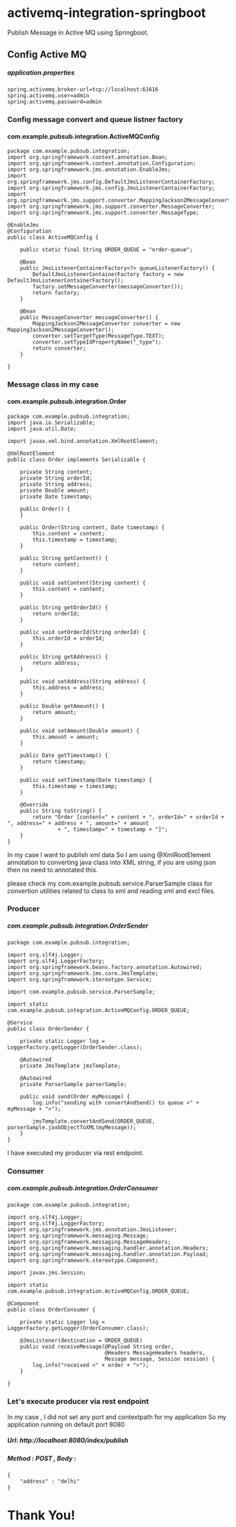 # activemq-integration-springboot
Publish Message in Active MQ using Springboot.

## Config Active MQ

##### application.properties

```
spring.activemq.broker-url=tcp://localhost:61616
spring.activemq.user=admin
spring.activemq.password=admin
```

### Config message convert and queue listner factory

#### com.example.pubsub.integration.ActiveMQConfig

```
package com.example.pubsub.integration;
import org.springframework.context.annotation.Bean;
import org.springframework.context.annotation.Configuration;
import org.springframework.jms.annotation.EnableJms;
import org.springframework.jms.config.DefaultJmsListenerContainerFactory;
import org.springframework.jms.config.JmsListenerContainerFactory;
import org.springframework.jms.support.converter.MappingJackson2MessageConverter;
import org.springframework.jms.support.converter.MessageConverter;
import org.springframework.jms.support.converter.MessageType;

@EnableJms
@Configuration
public class ActiveMQConfig {

    public static final String ORDER_QUEUE = "order-queue";

    @Bean
    public JmsListenerContainerFactory<?> queueListenerFactory() {
        DefaultJmsListenerContainerFactory factory = new DefaultJmsListenerContainerFactory();
        factory.setMessageConverter(messageConverter());
        return factory;
    }

    @Bean
    public MessageConverter messageConverter() {
        MappingJackson2MessageConverter converter = new MappingJackson2MessageConverter();
        converter.setTargetType(MessageType.TEXT);
        converter.setTypeIdPropertyName("_type");
        return converter;
    }

}
```
### Message class in my case

#### com.example.pubsub.integration.Order

```
package com.example.pubsub.integration;
import java.io.Serializable;
import java.util.Date;

import javax.xml.bind.annotation.XmlRootElement;

@XmlRootElement
public class Order implements Serializable {

    private String content;
    private String orderId;
    private String address;
    private Double amount;
    private Date timestamp;

    public Order() {
    }

    public Order(String content, Date timestamp) {
        this.content = content;
        this.timestamp = timestamp;
    }

	public String getContent() {
		return content;
	}

	public void setContent(String content) {
		this.content = content;
	}

	public String getOrderId() {
		return orderId;
	}

	public void setOrderId(String orderId) {
		this.orderId = orderId;
	}

	public String getAddress() {
		return address;
	}

	public void setAddress(String address) {
		this.address = address;
	}

	public Double getAmount() {
		return amount;
	}

	public void setAmount(Double amount) {
		this.amount = amount;
	}

	public Date getTimestamp() {
		return timestamp;
	}

	public void setTimestamp(Date timestamp) {
		this.timestamp = timestamp;
	}

	@Override
	public String toString() {
		return "Order [content=" + content + ", orderId=" + orderId + ", address=" + address + ", amount=" + amount
				+ ", timestamp=" + timestamp + "]";
	}
}
```

In my case I want to publish xml data So I am using @XmlRootElement annotation to converting java class into XML string,
if you are using json then no need to annotated this.

please check my com.example.pubsub.service.ParserSample class for convertion utilities related to class to xml and reading xml and excl files.

### Producer

##### com.example.pubsub.integration.OrderSender

```
package com.example.pubsub.integration;

import org.slf4j.Logger;
import org.slf4j.LoggerFactory;
import org.springframework.beans.factory.annotation.Autowired;
import org.springframework.jms.core.JmsTemplate;
import org.springframework.stereotype.Service;

import com.example.pubsub.service.ParserSample;

import static com.example.pubsub.integration.ActiveMQConfig.ORDER_QUEUE;

@Service
public class OrderSender {

    private static Logger log = LoggerFactory.getLogger(OrderSender.class);

    @Autowired
    private JmsTemplate jmsTemplate;
    
    @Autowired
    private ParserSample parserSample;

    public void send(Order myMessage) {
        log.info("sending with convertAndSend() to queue <" + myMessage + ">");
        
        jmsTemplate.convertAndSend(ORDER_QUEUE, parserSample.jaxbObjectToXML(myMessage));
    }
}
```

I have executed my producer via rest endpoint.

### Consumer

##### com.example.pubsub.integration.OrderConsumer

```
package com.example.pubsub.integration;

import org.slf4j.Logger;
import org.slf4j.LoggerFactory;
import org.springframework.jms.annotation.JmsListener;
import org.springframework.messaging.Message;
import org.springframework.messaging.MessageHeaders;
import org.springframework.messaging.handler.annotation.Headers;
import org.springframework.messaging.handler.annotation.Payload;
import org.springframework.stereotype.Component;

import javax.jms.Session;

import static com.example.pubsub.integration.ActiveMQConfig.ORDER_QUEUE;

@Component
public class OrderConsumer {

    private static Logger log = LoggerFactory.getLogger(OrderConsumer.class);

    @JmsListener(destination = ORDER_QUEUE)
    public void receiveMessage(@Payload String order,
                               @Headers MessageHeaders headers,
                               Message message, Session session) {
        log.info("received <" + order + ">");
    }

}
```

### Let's execute producer via rest endpoint

In my case , I did not set any port and contextpath for my application So my application running on default port 8080

##### Url: http://localhost:8080/index/publish

##### Method : POST , Body :

```
{
	"address" : "delhi"
}
```

# Thank You!
